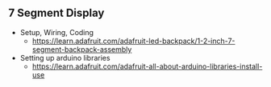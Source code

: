 ## 7 Segment Display
* Setup, Wiring, Coding
  * https://learn.adafruit.com/adafruit-led-backpack/1-2-inch-7-segment-backpack-assembly
* Setting up arduino libraries
  * https://learn.adafruit.com/adafruit-all-about-arduino-libraries-install-use
